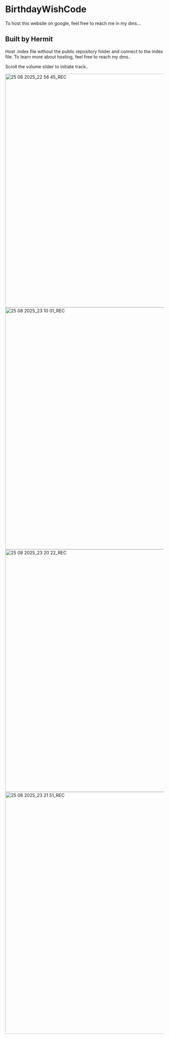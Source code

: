 # BirthdayWishCode
To host this website on google, feel free to reach me in my dms...

## Built by Hermit
Host .index file without the public repository folder and connect to the index file.
To learn more about hosting, feel free to reach my dms..

Scroll the volume slider to initiate track..

<img width="1366" height="740" alt="25 08 2025_22 56 45_REC" src="https://github.com/user-attachments/assets/5acc9dcf-8066-46d4-998b-01a63151da24" />



<img width="1366" height="766" alt="25 08 2025_23 10 01_REC" src="https://github.com/user-attachments/assets/9571d417-250a-4ac3-8dac-01302e848039" />



<img width="1364" height="768" alt="25 08 2025_23 20 22_REC" src="https://github.com/user-attachments/assets/ad03438c-271f-45a7-9991-673b6718ac14" />



<img width="1364" height="766" alt="25 08 2025_23 21 51_REC" src="https://github.com/user-attachments/assets/9464d046-3779-4e6d-aed0-5e354ddf957b" />
